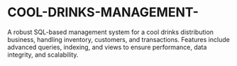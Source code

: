 # COOL-DRINKS-MANAGEMENT-
A robust SQL-based management system for a cool drinks distribution business, handling inventory, customers, and transactions. Features include advanced queries, indexing, and views to ensure performance, data integrity, and scalability.
